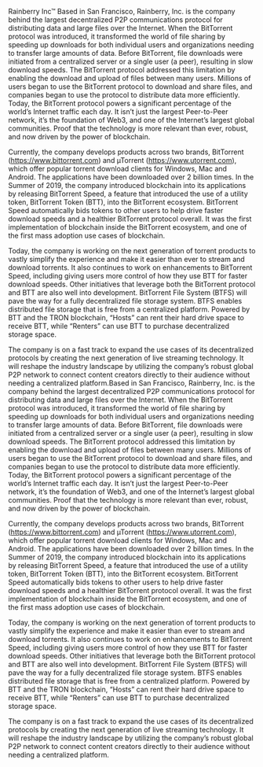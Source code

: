 Rainberry Inc™
Based in San Francisco, Rainberry, Inc. is the company behind the largest decentralized P2P communications protocol for distributing data and large files over the Internet. When the BitTorrent protocol was introduced, it transformed the world of file sharing by speeding up downloads for both individual users and organizations needing to transfer large amounts of data. Before BitTorrent, file downloads were initiated from a centralized server or a single user (a peer), resulting in slow download speeds. The BitTorrent protocol addressed this limitation by enabling the download and upload of files between many users. Millions of users began to use the BitTorrent protocol to download and share files, and companies began to use the protocol to distribute data more efficiently. Today, the BitTorrent protocol powers a significant percentage of the world’s Internet traffic each day. It isn’t just the largest Peer-to-Peer network, it’s the foundation of Web3, and one of the Internet’s largest global communities. Proof that the technology is more relevant than ever, robust, and now driven by the power of blockchain.

Currently, the company develops products across two brands, BitTorrent (https://www.bittorrent.com) and µTorrent (https://www.utorrent.com), which offer popular torrent download clients for Windows, Mac and Android. The applications have been downloaded over 2 billion times. In the Summer of 2019, the company introduced blockchain into its applications by releasing BitTorrent Speed, a feature that introduced the use of a utility token, BitTorrent Token (BTT), into the BitTorrent ecosystem. BitTorrent Speed automatically bids tokens to other users to help drive faster download speeds and a healthier BitTorrent protocol overall. It was the first implementation of blockchain inside the BitTorrent ecosystem, and one of the first mass adoption use cases of blockchain.

Today, the company is working on the next generation of torrent products to vastly simplify the experience and make it easier than ever to stream and download torrents. It also continues to work on enhancements to BitTorrent Speed, including giving users more control of how they use BTT for faster download speeds. Other initiatives that leverage both the BitTorrent protocol and BTT are also well into development. BitTorrent File System (BTFS) will pave the way for a fully decentralized file storage system. BTFS enables distributed file storage that is free from a centralized platform. Powered by BTT and the TRON blockchain, “Hosts” can rent their hard drive space to receive BTT, while “Renters” can use BTT to purchase decentralized storage space.

The company is on a fast track to expand the use cases of its decentralized protocols by creating the next generation of live streaming technology. It will reshape the industry landscape by utilizing the company’s robust global P2P network to connect content creators directly to their audience without needing a centralized platform.Based in San Francisco, Rainberry, Inc. is the company behind the largest decentralized P2P communications protocol for distributing data and large files over the Internet. When the BitTorrent protocol was introduced, it transformed the world of file sharing by speeding up downloads for both individual users and organizations needing to transfer large amounts of data. Before BitTorrent, file downloads were initiated from a centralized server or a single user (a peer), resulting in slow download speeds. The BitTorrent protocol addressed this limitation by enabling the download and upload of files between many users. Millions of users began to use the BitTorrent protocol to download and share files, and companies began to use the protocol to distribute data more efficiently. Today, the BitTorrent protocol powers a significant percentage of the world’s Internet traffic each day. It isn’t just the largest Peer-to-Peer network, it’s the foundation of Web3, and one of the Internet’s largest global communities. Proof that the technology is more relevant than ever, robust, and now driven by the power of blockchain.

Currently, the company develops products across two brands, BitTorrent (https://www.bittorrent.com) and µTorrent (https://www.utorrent.com), which offer popular torrent download clients for Windows, Mac and Android. The applications have been downloaded over 2 billion times. In the Summer of 2019, the company introduced blockchain into its applications by releasing BitTorrent Speed, a feature that introduced the use of a utility token, BitTorrent Token (BTT), into the BitTorrent ecosystem. BitTorrent Speed automatically bids tokens to other users to help drive faster download speeds and a healthier BitTorrent protocol overall. It was the first implementation of blockchain inside the BitTorrent ecosystem, and one of the first mass adoption use cases of blockchain.

Today, the company is working on the next generation of torrent products to vastly simplify the experience and make it easier than ever to stream and download torrents. It also continues to work on enhancements to BitTorrent Speed, including giving users more control of how they use BTT for faster download speeds. Other initiatives that leverage both the BitTorrent protocol and BTT are also well into development. BitTorrent File System (BTFS) will pave the way for a fully decentralized file storage system. BTFS enables distributed file storage that is free from a centralized platform. Powered by BTT and the TRON blockchain, “Hosts” can rent their hard drive space to receive BTT, while “Renters” can use BTT to purchase decentralized storage space.

The company is on a fast track to expand the use cases of its decentralized protocols by creating the next generation of live streaming technology. It will reshape the industry landscape by utilizing the company’s robust global P2P network to connect content creators directly to their audience without needing a centralized platform.

